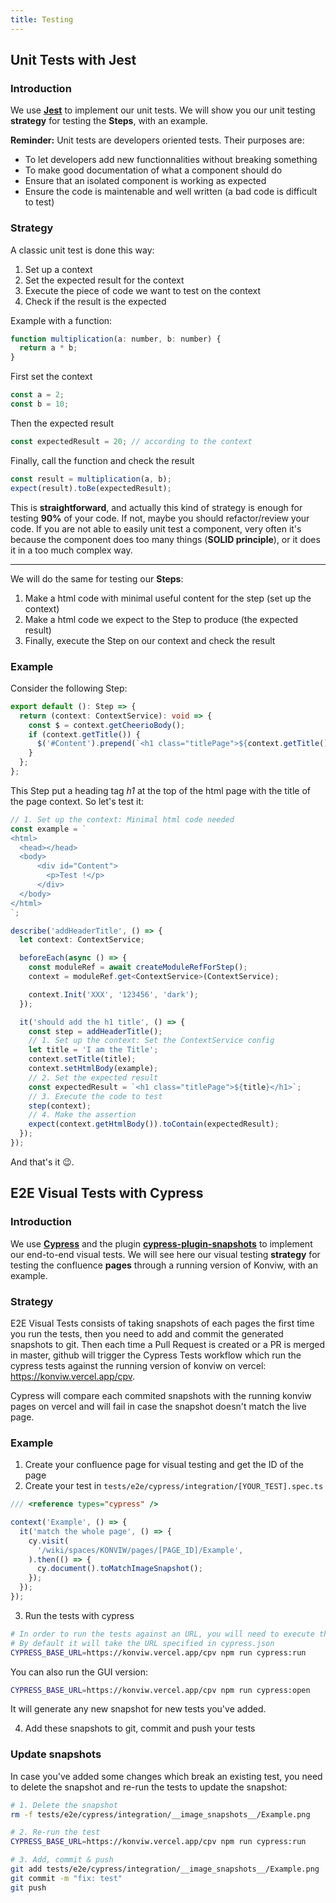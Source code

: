 ```yaml
---
title: Testing
---
```


## Unit Tests with Jest

### Introduction

We use [**Jest**](https://jestjs.io/) to implement our unit tests. We will show you our unit testing **strategy** for testing the **Steps**, with an example.

**Reminder:** Unit tests are developers oriented tests. Their purposes are:

- To let developers add new functionnalities without breaking something
- To make good documentation of what a component should do
- Ensure that an isolated component is working as expected
- Ensure the code is maintenable and well written (a bad code is difficult to test)

### Strategy

A classic unit test is done this way:

1. Set up a context
2. Set the expected result for the context
3. Execute the piece of code we want to test on the context
4. Check if the result is the expected

Example with a function:

```js
function multiplication(a: number, b: number) {
  return a * b;
}
```

First set the context

```js
const a = 2;
const b = 10;
```

Then the expected result

```js
const expectedResult = 20; // according to the context
```

Finally, call the function and check the result

```js
const result = multiplication(a, b);
expect(result).toBe(expectedResult);
```

This is **straightforward**, and actually this kind of strategy is enough for testing **90%** of your code. If not, maybe you should refactor/review your code.
If you are not able to easily unit test a component, very often it's because the component does too many things (**SOLID principle**), or it does it in a too much complex way.

---

We will do the same for testing our **Steps**:

1. Make a html code with minimal useful content for the step (set up the context)
2. Make a html code we expect to the Step to produce (the expected result)
3. Finally, execute the Step on our context and check the result

### Example

Consider the following Step:

```ts
export default (): Step => {
  return (context: ContextService): void => {
    const $ = context.getCheerioBody();
    if (context.getTitle()) {
      $('#Content').prepend(`<h1 class="titlePage">${context.getTitle()}</h1>`);
    }
  };
};
```

This Step put a heading tag _h1_ at the top of the html page with the title of the page context. So let's test it:

```ts
// 1. Set up the context: Minimal html code needed
const example = `
<html>
  <head></head>
  <body>
      <div id="Content">
        <p>Test !</p>
      </div>
  </body>
</html>
`;

describe('addHeaderTitle', () => {
  let context: ContextService;

  beforeEach(async () => {
    const moduleRef = await createModuleRefForStep();
    context = moduleRef.get<ContextService>(ContextService);

    context.Init('XXX', '123456', 'dark');
  });

  it('should add the h1 title', () => {
    const step = addHeaderTitle();
    // 1. Set up the context: Set the ContextService config
    let title = 'I am the Title';
    context.setTitle(title);
    context.setHtmlBody(example);
    // 2. Set the expected result
    const expectedResult = `<h1 class="titlePage">${title}</h1>`;
    // 3. Execute the code to test
    step(context);
    // 4. Make the assertion
    expect(context.getHtmlBody()).toContain(expectedResult);
  });
});
```

And that's it 😉.

## E2E Visual Tests with Cypress

### Introduction

We use [**Cypress**](https://www.cypress.io/) and the plugin [**cypress-plugin-snapshots**](https://github.com/meinaart/cypress-plugin-snapshots) to implement our end-to-end visual tests. We will see here our visual testing **strategy** for testing the confluence **pages** through a running version of Konviw, with an example.

### Strategy

E2E Visual Tests consists of taking snapshots of each pages the first time you run the tests, then you need to add and commit the generated snapshots to git.
Then each time a Pull Request is created or a PR is merged in master, github will trigger the Cypress Tests workflow which run the cypress tests against the running version of konviw on vercel: https://konviw.vercel.app/cpv.

Cypress will compare each commited snapshots with the running konviw pages on vercel and will fail in case the snapshot doesn't match the live page.


### Example

1. Create your confluence page for visual testing and get the ID of the page
2. Create your test in `tests/e2e/cypress/integration/[YOUR_TEST].spec.ts`
```ts
/// <reference types="cypress" />

context('Example', () => {
  it('match the whole page', () => {
    cy.visit(
      '/wiki/spaces/KONVIW/pages/[PAGE_ID]/Example',
    ).then(() => {
      cy.document().toMatchImageSnapshot();
    });
  });
});
```
3. Run the tests with cypress
```bash
# In order to run the tests against an URL, you will need to execute this command with the correct URL for CYPRESS_BASE_URL
# By default it will take the URL specified in cypress.json
CYPRESS_BASE_URL=https://konviw.vercel.app/cpv npm run cypress:run
```

You can also run the GUI version:
```bash
CYPRESS_BASE_URL=https://konviw.vercel.app/cpv npm run cypress:open
```

It will generate any new snapshot for new tests you've added.

4. Add these snapshots to git, commit and push your tests

### Update snapshots

In case you've added some changes which break an existing test, you need to delete the snapshot and re-run the tests to update the snapshot:

```bash
# 1. Delete the snapshot
rm -f tests/e2e/cypress/integration/__image_snapshots__/Example.png

# 2. Re-run the test
CYPRESS_BASE_URL=https://konviw.vercel.app/cpv npm run cypress:run

# 3. Add, commit & push
git add tests/e2e/cypress/integration/__image_snapshots__/Example.png
git commit -m "fix: test"
git push
```
